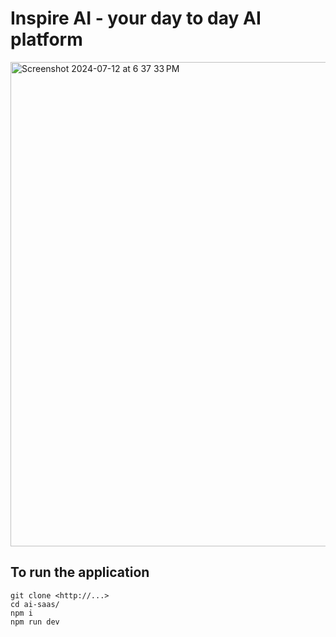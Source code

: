 # Inspire AI - your day to day AI platform 

<img width="775" alt="Screenshot 2024-07-12 at 6 37 33 PM" src="https://github.com/user-attachments/assets/e959881e-4cf2-441e-9016-bac8a274aebc">

## To run the application
```
git clone <http://...>
cd ai-saas/
npm i
npm run dev
```
